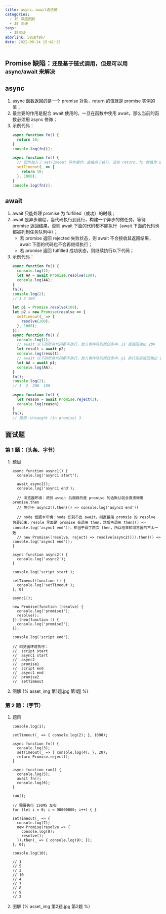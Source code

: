 ```yaml
---
title: async、await语法糖
categories:
  - JS 深度剖析
  - JS 高级
tags:
  - JS高级
abbrlink: 5818f9b7
date: 2022-09-14 15:41:13
---
```


## Promise 缺陷：<small>还是基于链式调用，但是可以用 async/await 来解决</small>

## async
1. async 函数返回的是一个 promise  对象，return 的值就是 promise 实例的值；
2. 最主要的作用是配合 await 使用的，一旦在函数中使用 await，那么当前的函数必须用 async 修饰；
3. 示例代码：
    ```js
    async function fn() {
      return 10;
    }
    console.log(fn());
    ```
    ```js
    async function fn() {
      // 因为加入了 setTimeout 异步操作，直接向下执行，没有 return，fn 的值为 undefined
      setTimeout(_ => {
        return 10;
      }, 1000);
    }
    console.log(fn());
    ```

## await
1. await 只能处理 promise 为 fulfilled（成功）的时候；
2. await 是异步编程，当代码执行到此行，构建一个异步的微任务，等待 promise 返回结果，否则 await 下面的代码都不能执行（await 下面的代码也都被列到任务队列中）；
    - 若 promise 返回 rejected 失败状态，则 await 不会接收其返回结果，await 下面的代码也不会再继续执行；
    - 若 promise 返回 fulfilled 成功状态，则继续执行以下代码；
3. 示例代码：
    ```js
    async function fn() {
      console.log(1);
      let AA = await Promise.resolve(100);
      console.log(AA);
    }
    fn();
    console.log(2);
    // 1 2 100
    ```
    ```js
    let p1 = Promise.resolve(100);
    let p2 = new Promise(resolve => {
      setTimeout(_ => {
        resolve(200);
      }, 1000);
    });
    async function fn() {
      console.log(1);
      // await 以下的所有代码都不执行，放入事件队列微任务中，1s 后返回输出 200
      let result = await p2;
      console.log(result);
      // await 以下的所有代码都不执行，放入事件队列微任务中，p1 执行完后返回输出 100
      let AA = await p1;
      console.log(AA);
    }
    fn();
    console.log(2);
    // 1  2  200  100
    ```
    ```js
    async function fn() {
      let reason = await Promise.reject(3);
      console.log(reason);
    }
    fn();
    // 报错：Uncaught (in promise) 3
    ```

## 面试题

### 第 1 题：（头条、字节）
1. 题目
    ```JS
    async function async1() {
      console.log('async1 start');

      await async2();
      console.log('async1 end');

      // 浏览器环境：识别 await 后面跟的是 promise 的话默认就会直接调用 promise.then
      // 等价于 async2().then(() => console.log('async1 end'))

      // node 低版本环境：node 识别不出 await，则直接用 promsie 的 resolve 包裹起来，resole 里面是 promise 会调用 then，然后再调用 then(() => console.log('async1 end'))，相当于调了两次 then，所以结果和浏览器的不太一致
      // new Promise((resolve, reject) => resolve(async2())).then(() => console.log('async1 end'));
    }

    async function async2() {
      console.log('async2');
    }

    console.log('script start');

    setTimeout(function () {
      console.log('setTimeout');
    }, 0)

    async1();

    new Promise(function (resolve) {
      console.log('promise1');
      resolve();
    }).then(function () {
      console.log('promise2');
    });

    console.log('script end');

    // 浏览器环境执行：
    //  script start
    //  async1 start
    //  async2
    //  promise1
    //  script end
    //  async1 end
    //  promise2
    //  setTimeout
    ```
2. 图解
    {% asset_img 第1题.jpg 第1题 %}
### 第 2 题：（字节）
1. 题目
    ```JS
    console.log(1);

    setTimeout(_ => { console.log(2); }, 1000);

    async function fn() {
      console.log(3);
      setTimeout(_ => { console.log(4); }, 20);
      return Promise.reject();
    }

    async function run() {
      console.log(5);
      await fn();
      console.log(6);
    }

    run();

    // 需要执行 150MS 左右
    for (let i = 0; i < 90000000; i++) { }

    setTimeout(_ => {
      console.log(7);
      new Promise(resolve => {
        console.log(8);
        resolve();
      }).then(_ => { console.log(9); });
    }, 0);

    console.log(10);

    // 1
    // 5
    // 3
    // 10
    // 4
    // 7
    // 8
    // 9
    // 2
    ```
2. 图解
    {% asset_img 第2题.jpg 第2题 %}